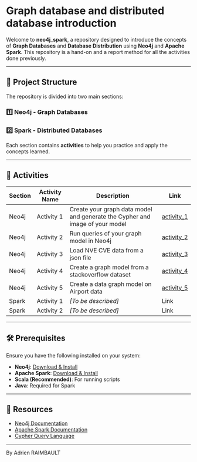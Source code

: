 # Graph database and distributed database introduction

Welcome to **neo4j_spark**, a repository designed to introduce the concepts of **Graph Databases** and **Database Distribution** using **Neo4j** and **Apache Spark**. This repository is a hand-on and a report method for all the activities done previously.

---

## 📌 Project Structure

The repository is divided into two main sections:

### 1️⃣ **Neo4j - Graph Databases**

### 2️⃣ **Spark - Distributed Databases**

Each section contains **activities** to help you practice and apply the concepts learned.

---

## 📂 Activities

| Section | Activity Name | Description | Link |
|---------|--------------|-------------|-------------|
| Neo4j   | Activity 1   | Create your graph data model and generate the Cypher and image of your model | [activity_1](neo4j/activity_1) |
| Neo4j   | Activity 2   | Run queries of your graph model in Neo4j | [activity_2](neo4j/activity_2) |
| Neo4j   | Activity 3   | Load NVE CVE data from a json file | [activity_3](neo4j/activity_3) |
| Neo4j   | Activity 4   | Create a graph model from a stackoverflow dataset | [activity_4](neo4j/activity_4) |
| Neo4j   | Activity 5   | Create a data graph model on Airport data | [activity_5](neo4j/activity_5) |
| Spark   | Activity 1   | *[To be described]* | Link |
| Spark   | Activity 2   | *[To be described]* | Link |

---

## 🛠️ Prerequisites

Ensure you have the following installed on your system:

- **Neo4j**: [Download & Install](https://neo4j.com/download/)
- **Apache Spark**: [Download & Install](https://spark.apache.org/downloads.html)
- **Scala (Recommended)**: For running scripts
- **Java**: Required for Spark

---

## 📖 Resources

- [Neo4j Documentation](https://neo4j.com/docs/)
- [Apache Spark Documentation](https://spark.apache.org/docs/)
- [Cypher Query Language](https://neo4j.com/developer/cypher/)

---

By Adrien RAIMBAULT
